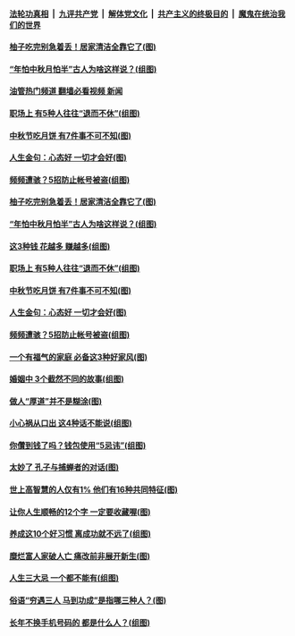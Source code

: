 ####  [法轮功真相](../../../../basic/blob/master/README.md?t=09100401) &nbsp;|&nbsp; [九评共产党](../../../../9ping.md/blob/master/README.md?t=09100401) &nbsp;|&nbsp; [解体党文化](../../../../jtdwh.md/blob/master/README.md?t=09100401)  &nbsp;|&nbsp; [共产主义的终极目的](../../../../gczydzjmd.md/blob/master/README.md?t=09100401) &nbsp;|&nbsp; [魔鬼在统治我们的世界](../../../../mgztzwmdsj.md/blob/master/README.md?t=09100401) 

#### [柚子吃完别急着丢！居家清洁全靠它了(图)](../pages/p8/1016194.md?t=09100401) 

#### [“年怕中秋月怕半”古人为啥这样说？(组图)](../pages/p8/1010353.md?t=09100401) 

#### [油管热门频道 翻墙必看视频 新闻](http://45.76.130.85:81/youtube.html?09100401)

#### [职场上 有5种人往往“退而不休”(组图)](../pages/p8/1016060.md?t=09100401) 

#### [中秋节吃月饼 有7件事不可不知(图)](../pages/p8/1016192.md?t=09100401) 

#### [人生金句：心态好 一切才会好(图)](../pages/p8/1016169.md?t=09100401) 

#### [频频遭骇？5招防止帐号被盗(组图)](../pages/p8/1015692.md?t=09100401) 

#### [柚子吃完别急着丢！居家清洁全靠它了(图)](../pages/p8/1016194.md?t=09100401) 

#### [“年怕中秋月怕半”古人为啥这样说？(组图)](../pages/p8/1010353.md?t=09100401) 

#### [这3种钱 花越多 赚越多(组图)](../pages/p8/1015903.md?t=09100401) 

#### [职场上 有5种人往往“退而不休”(组图)](../pages/p8/1016060.md?t=09100401) 

#### [中秋节吃月饼 有7件事不可不知(图)](../pages/p8/1016192.md?t=09100401) 

#### [人生金句：心态好 一切才会好(图)](../pages/p8/1016169.md?t=09100401) 

#### [频频遭骇？5招防止帐号被盗(组图)](../pages/p8/1015692.md?t=09100401) 

#### [一个有福气的家庭 必备这3种好家风(图)](../pages/p8/1015992.md?t=09100401) 

#### [婚姻中 3个截然不同的故事(组图)](../pages/p8/1015874.md?t=09100401) 

#### [做人“厚道”并不是糊涂(图)](../pages/p8/1015911.md?t=09100401) 

#### [小心祸从口出 这4种话不能说(组图)](../pages/p8/1015727.md?t=09100401) 

#### [你儹到钱了吗？钱包使用“5忌讳”(组图)](../pages/p8/1015691.md?t=09100401) 

#### [太妙了 孔子与捕蝉者的对话(图)](../pages/p8/1016022.md?t=09100401) 

#### [世上高智慧的人仅有1% 他们有16种共同特征(图)](../pages/p8/1015958.md?t=09100401) 

#### [让你人生顺畅的12个字 一定要收藏喔(图)](../pages/p8/1015909.md?t=09100401) 

#### [养成这10个好习惯 离成功就不远了(组图)](../pages/p8/1015957.md?t=09100401) 

#### [糜烂富人家破人亡 痛改前非展开新生(图)](../pages/p8/1015765.md?t=09100401) 

#### [人生三大忌 一个都不能有(组图)](../pages/p8/1015363.md?t=09100401) 

#### [俗语“穷遇三人 马到功成”是指哪三种人？(图)](../pages/p8/1015899.md?t=09100401) 

#### [长年不换手机号码的 都是什么人？(组图)](../pages/p8/1015862.md?t=09100401) 

<img src='http://gfw-breaker.win/goodnews/indexes/p8.md' width='0px' height='0px'/>
